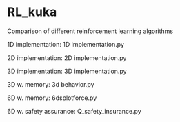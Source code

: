 # RL_kuka
Comparison of different reinforcement learning algorithms 

1D implementation: 1D implementation.py 

2D implementation: 2D implementation.py

3D implementation: 3D implementation.py

3D w. memory: 3d behavior.py

6D w. memory: 6dsplotforce.py

6D w. safety assurance: Q_safety_insurance.py
